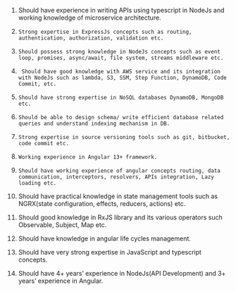 1. Should have experience in writing APIs using typescript in NodeJs and working knowledge of microservice architecture.

2.     Strong expertise in ExpressJs concepts such as routing, authentication, authorization, validation etc.

3.     Should possess strong knowledge in NodeJs concepts such as event loop, promises, async/await, file system, streams middleware etc.

4.      Should have good knowledge with AWS service and its integration with NodeJs such as lambda, S3, SSM, Step Function, DynamoDB, Code Commit, etc.

5.     Should have strong expertise in NoSQL databases DynamoDB, MongoDB etc.

6.     Should be able to design schema/ write efficient database related queries and understand indexing mechanism in DB.

7.     Strong expertise in source versioning tools such as git, bitbucket, code commit etc.

8.     Working experience in Angular 13+ framework.

9.     Should have working experience of angular concepts routing, data communication, interceptors, resolvers, APIs integration, Lazy loading etc.

10.  Should have practical knowledge in state management tools such as NGRX(state configuration, effects, reducers, actions) etc.

11.  Should good knowledge in RxJS library and its various operators such Observable, Subject, Map etc.

12.  Should have knowledge in angular life cycles management.

13.  Should have very strong expertise in JavaScript and typescript concepts.

14.  Should have 4+ years’ experience in NodeJs(API Development) and 3+ years’ experience in Angular.